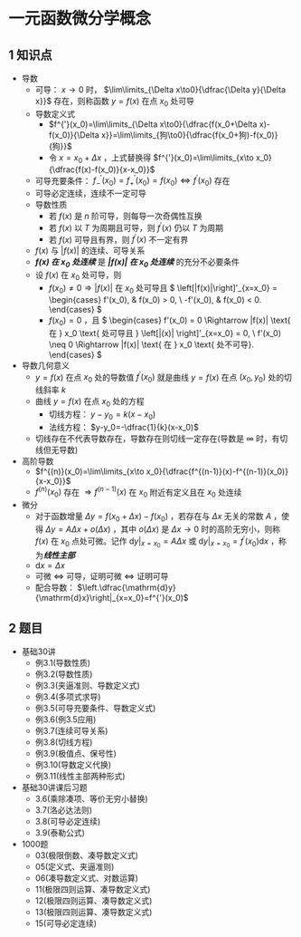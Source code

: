 # 一元函数微分学概念

## 1 知识点

* 导数
  * 可导： $x\to0$ 时， $\lim\limits_{\Delta x\to0}{\dfrac{\Delta y}{\Delta x}}$ 存在，则称函数 $y=f(x)$ 在点 $x_0$ 处可导
  * 导数定义式
    * $f^{'}(x_0)=\lim\limits_{\Delta x\to0}{\dfrac{f(x_0+\Delta x)-f(x_0)}{\Delta x}}=\lim\limits_{狗\to0}{\dfrac{f(x_0+狗)-f(x_0)}{狗}}$
    * 令 $x=x_0+\Delta x$ ，上式替换得 $f^{'}(x_0)=\lim\limits_{x\to x_0}{\dfrac{f(x)-f(x_0)}{x-x_0}}$
  * 可导充要条件： $f^{'}_-(x_0)=f^{'}_+(x_0)=f(x_0)\Leftrightarrow f^{'}(x_0)$ 存在
  * 可导必定连续，连续不一定可导
  * 导数性质
    * 若 $f(x)$ 是 $n$ 阶可导，则每导一次奇偶性互换
    * 若 $f(x)$ 以 $T$ 为周期且可导，则 $f^{'}(x)$ 仍以 $T$ 为周期
    * 若 $f(x)$ 可导且有界，则 $f^{'}(x)$ 不一定有界
  * $f(x)$ 与 $\lvert f(x)\rvert$ 的连续、可导关系
  * ***$f(x)$ 在 $x_0$ 处连续*** 是 ***$\lvert f(x)\rvert$ 在 $x_0$ 处连续*** 的充分不必要条件
  * 设 $f(x)$ 在 $x_0$ 处可导，则
    * $f(x_0) \neq 0 \Rightarrow |f(x)|$  在  $x_0$  处可导且
      $
      \left[|f(x)|\right]'_{x=x_0} =
      \begin{cases}
      f'(x_0), & f(x_0) > 0, \\
      -f'(x_0), & f(x_0) < 0.
      \end{cases}
      $
    * $f(x_0)=0$ ，且
      $
      \begin{cases}
      f'(x_0) = 0 \Rightarrow |f(x)| \text{ 在 } x_0 \text{ 处可导且 } \left[|(x)|       \right]'_{x=x_0} = 0, \\
      f'(x_0) \neq 0 \Rightarrow |f(x)| \text{ 在 } x_0 \text{ 处不可导}.
      \end{cases}
      $
* 导数几何意义
  * $y=f(x)$ 在点 $x_0$ 处的导数值 $f^{'}(x_0)$ 就是曲线 $y=f(x)$ 在点 $(x_0,y_0)$ 处的切线斜率 $k$
  * 曲线 $y=f(x)$ 在点 $x_0$ 处的方程
    * 切线方程： $y-y_0=k(x-x_0)$
    * 法线方程： $y-y_0=-\dfrac{1}{k}(x-x_0)$
  * 切线存在不代表导数存在，导数存在则切线一定存在(导数是 $\infty$ 时，有切线但无导数)
* 高阶导数
  * $f^{(n)}(x_0)=\lim\limits_{x\to x_0}{\dfrac{f^{(n-1)}(x)-f^{(n-1)}(x_0)}{x-x_0}}$
  * $f^{(n)}(x_0)$ 存在 $\Rightarrow f^{(n-1)}(x)$ 在 $x_0$ 附近有定义且在 $x_0$ 处连续
* 微分
  * 对于函数增量 $\Delta y=f(x_0+\Delta x)-f(x_0)$ ，若存在与 $\Delta x$ 无关的常数 $A$ ，使得 $\Delta y=A \Delta x+o(\Delta x)$ ，其中 $o(\Delta x)$ 是 $\Delta x\to0$ 时的高阶无穷小，则称 $f(x)$ 在 $x_0$ 点处可微。记作 $\left.\mathrm{d}y\right|_{x=x_0}=A\Delta x$ 或 $\left.\mathrm{d}y\right|_{x=x_0}=f^{'}(x_0)\mathrm{d}x$ ，称为***线性主部***
  * $\mathrm{d}x=\Delta x$
  * 可微 $\Leftrightarrow$ 可导，证明可微 $\Leftrightarrow$ 证明可导
  * 配合导数： $\left.\dfrac{\mathrm{d}y}{\mathrm{d}x}\right|_{x=x_0}=f^{'}(x_0)$

## 2 题目

* 基础30讲
  * 例3.1(导数性质)
  * 例3.2(导数性质)
  * 例3.3(夹逼准则、导数定义式)
  * 例3.4(多项式求导)
  * 例3.5(可导充要条件、导数定义式)
  * 例3.6(例3.5应用)
  * 例3.7(连续可导关系)
  * 例3.8(切线方程)
  * 例3.9(极值点、保号性)
  * 例3.10(导数定义代换)
  * 例3.11(线性主部两种形式)
* 基础30讲课后习题
  * 3.6(乘除凑项、等价无穷小替换)
  * 3.7(洛必达法则)
  * 3.8(可导必定连续)
  * 3.9(泰勒公式)
* 1000题
  * 03(极限倒数、凑导数定义式)
  * 05(定义式、夹逼准则)
  * 06(凑导数定义式、对数运算)
  * 11(极限四则运算、凑导数定义式)
  * 12(极限四则运算、凑导数定义式)
  * 13(极限四则运算、凑导数定义式)
  * 15(可导必定连续)

